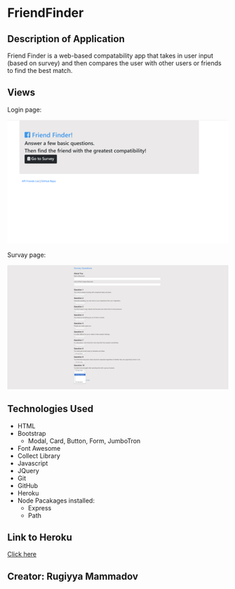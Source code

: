 # FriendFinder

## Description of Application

Friend Finder is a web-based compatability app that takes in user input (based on survey) and then compares the user with other users or friends to find the best match.

## Views

Login page:

![alt text](/images/imagest.png)

Survay page:

![alt text](/images/imagend.png)

## Technologies Used
* HTML
* Bootstrap
   * Modal, Card, Button, Form, JumboTron
* Font Awesome
* Collect Library
* Javascript
* JQuery
* Git
* GitHub
* Heroku
* Node Pacakages installed:
   * Express
   * Path
## Link to Heroku

[Click here](https://safe-gorge-70715.herokuapp.com)

## Creator: Rugiyya Mammadov
